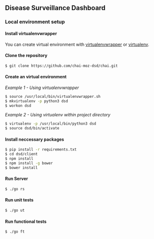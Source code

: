 ## Disease Surveillance Dashboard

### Local environment setup

#### Install virtualenvwrapper
You can create virtual environment with  [virtualenvwrapper](http://virtualenvwrapper.readthedocs.io/en/latest/) or [virtualenv](https://virtualenv.pypa.io/en/stable/).

#### Clone the repository
``` bash
$ git clone https://github.com/chai-moz-dsd/chai.git
```

#### Create an virtual environment
*Example 1 - Using virtualenvwrapper*
``` bash
$ source /usr/local/bin/virtualenvwrapper.sh
$ mkvirtualenv -p python3 dsd
$ workon dsd
```
*Example 2 - Using virtualenv within project directory*
``` bash
$ virtualenv -p /usr/local/bin/python3 dsd
$ source dsd/bin/activate
```

#### Install neccessary packages
``` bash
$ pip install -r requirements.txt
$ cd dsd/client
$ npm install
$ npm install -g bower
$ bower install
```

#### Run Server
``` bash
$ ./go rs
```

#### Run unit tests
``` bash
$ ./go ut
```

#### Run functional tests
``` bash
$ ./go ft
```
